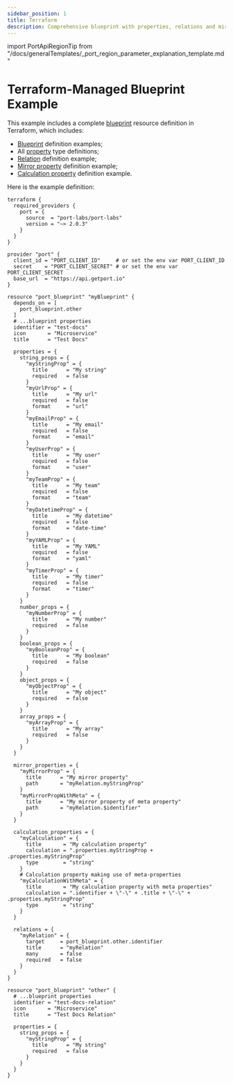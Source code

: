 ```yaml
---
sidebar_position: 1
title: Terraform
description: Comprehensive blueprint with properties, relations and mirror properties
---
```


import PortApiRegionTip from "/docs/generalTemplates/_port_region_parameter_explanation_template.md"

# Terraform-Managed Blueprint Example

This example includes a complete [blueprint](/build-your-software-catalog/customize-integrations/configure-data-model/setup-blueprint/setup-blueprint.md) resource definition in Terraform, which includes:

- [Blueprint](/build-your-software-catalog/customize-integrations/configure-data-model/setup-blueprint/setup-blueprint.md?definition=tf#configure-blueprints-in-port) definition examples;
- All [property](/build-your-software-catalog/customize-integrations/configure-data-model/setup-blueprint/properties/properties.md) type definitions;
- [Relation](/build-your-software-catalog/customize-integrations/configure-data-model/relate-blueprints/relate-blueprints.md?definition=tf#configure-relations-in-port) definition example;
- [Mirror property](/build-your-software-catalog/customize-integrations/configure-data-model/setup-blueprint/properties/mirror-property/) definition example;
- [Calculation property](/build-your-software-catalog/customize-integrations/configure-data-model/setup-blueprint/properties/calculation-property/calculation-property.md) definition example.

Here is the example definition:

```hcl showLineNumbers
terraform {
  required_providers {
    port = {
      source  = "port-labs/port-labs"
      version = "~> 2.0.3"
    }
  }
}

provider "port" {
  client_id = "PORT_CLIENT_ID"     # or set the env var PORT_CLIENT_ID
  secret    = "PORT_CLIENT_SECRET" # or set the env var PORT_CLIENT_SECRET
  base_url  = "https://api.getport.io"
}

resource "port_blueprint" "myBlueprint" {
  depends_on = [
    port_blueprint.other
  ]
  # ...blueprint properties
  identifier = "test-docs"
  icon       = "Microservice"
  title      = "Test Docs"

  properties = {
    string_props = {
      "myStringProp" = {
        title      = "My string"
        required   = false
      }
      "myUrlProp" = {
        title      = "My url"
        required   = false
        format     = "url"
      }
      "myEmailProp" = {
        title      = "My email"
        required   = false
        format     = "email"
      }
      "myUserProp" = {
        title      = "My user"
        required   = false
        format     = "user"
      }
      "myTeamProp" = {
        title      = "My team"
        required   = false
        format     = "team"
      }
      "myDatetimeProp" = {
        title      = "My datetime"
        required   = false
        format     = "date-time"
      }
      "myYAMLProp" = {
        title      = "My YAML"
        required   = false
        format     = "yaml"
      }
      "myTimerProp" = {
        title      = "My timer"
        required   = false
        format     = "timer"
      }
    }
    number_props = {
      "myNumberProp" = {
        title      = "My number"
        required   = false
      }
    }
    boolean_props = {
      "myBooleanProp" = {
        title      = "My boolean"
        required   = false
      }
    }
    object_props = {
      "myObjectProp" = {
        title      = "My object"
        required   = false
      }
    }
    array_props = {
      "myArrayProp" = {
        title      = "My array"
        required   = false
      }
    }
  }

  mirror_properties = {
    "myMirrorProp" = {
      title      = "My mirror property"
      path       = "myRelation.myStringProp"
    }
    "myMirrorPropWithMeta" = {
      title      = "My mirror property of meta property"
      path       = "myRelation.$identifier"
    }
  }

  calculation_properties = {
    "myCalculation" = {
      title       = "My calculation property"
      calculation = ".properties.myStringProp + .properties.myStringProp"
      type        = "string"
    }
    # Calculation property making use of meta-properties
    "myCalculationWithMeta" = {
      title       = "My calculation property with meta properties"
      calculation = ".identifier + \"-\" + .title + \"-\" + .properties.myStringProp"
      type        = "string"
    }
  }

  relations = {
    "myRelation" = {
      target     = port_blueprint.other.identifier
      title      = "myRelation"
      many       = false
      required   = false
    }
  }
}

resource "port_blueprint" "other" {
  # ...blueprint properties
  identifier = "test-docs-relation"
  icon       = "Microservice"
  title      = "Test Docs Relation"

  properties = {
    string_props = {
      "myStringProp" = {
        title      = "My string"
        required   = false
      }
    }
  }
}
```

<PortApiRegionTip/>